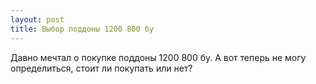 ```yaml
---
layout: post 
title: Выбор поддоны 1200 800 бу 
--- 
```

Давно мечтал о покупке поддоны 1200 800 бу. А вот теперь не могу определиться, стоит ли покупать или нет?